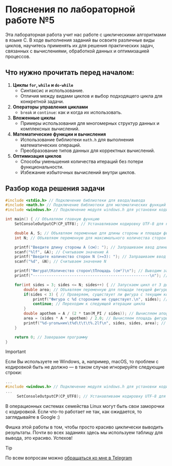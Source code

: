 # Пояснения по лабораторной работе №5

Эта лабораторная работа учит нас работе с циклическими алгоритмами в языке C. В ходе выполнения заданий вы освоите различные виды циклов, научитесь применять их для решения практических задач, связанных с вычислениями, обработкой данных и оптимизацией процессов.

## Что нужно прочитать перед началом:
1. **Циклы `for`, `while` и `do-while`**
    - Синтаксис и использование.
    - Отличия между видами циклов и выбор подходящего цикла для конкретной задачи.
2. **Операторы управления циклами**
    - `break` и `continue`: как и когда их использовать.
3. **Вложенные циклы**
    - Примеры использования для многомерных структур данных и комплексных вычислений.
4. **Математические функции и вычисления**
    - Использование библиотеки `math.h` для выполнения математических операций.
    - Преобразование типов данных для корректных вычислений.
5. **Оптимизация циклов**
    - Способы уменьшения количества итераций без потери функциональности.
    - Избежание избыточных вычислений внутри циклов.

## Разбор кода решения задачи

```c
#include <stdio.h> // Подключение библиотеки для ввода/вывода
#include <math.h> // Подключение библиотеки для математических функций
#include <windows.h> // Подключение модуля windows.h для установки кодировки вывода

int main() { // Объявляем главную функцию
    SetConsoleOutputCP(CP_UTF8); // Устанавливаем кодировку UTF-8 для корректного отображения русских символов

    double A, S; // Объявляем переменные для длины стороны и площади фигуры
    int N; // Объявляем переменную для максимального количества сторон

    printf("Введите длину стороны A (см): "); // Запрашиваем ввод длины стороны
    scanf("%lf", &A); // Считываем значение A
    printf("Введите количество сторон N (>=3): "); // Запрашиваем ввод максимального количества сторон
    scanf("%d", &N); // Считываем значение N

    printf("Фигура\tКоличество сторон\tПлощадь (см²)\n"); // Выводим заголовок таблицы
    printf("---------------------------------------------------\n"); // Выводим разделительную линию

    for(int sides = 3; sides <= N; sides++) { // Запускаем цикл от 3 до N для каждой фигуры
        double area; // Объявляем переменную для площади текущей фигуры
        if(sides < 3) { // Проверяем, существует ли фигура с текущим количеством сторон
            printf("Фигура с %d сторонами не существует.\n", sides); // Выводим сообщение об ошибке
            continue; // Переходим к следующей итерации цикла
        }
        double apothem = A / (2 * tan(M_PI / sides)); // Вычисляем апофему фигуры
        area = (sides * A * apothem) / 2.0; // Вычисляем площадь фигуры по формуле S = (n * a * ap) / 2
        printf("%d-угольник\t%d\t\t\t%.2lf\n", sides, sides, area); // Выводим количество сторон и площадь фигуры
    }

    return 0; // Завершаем программу
}
```

> [!IMPORTANT]
> Если Вы используете не Windows, а, например, macOS, то проблем с кодировкой быть не должно — в таком случае игнорируйте следующие строки:
> ```c
> ...
> #include <windows.h> // Подключение модуля windows.h для установки кодировки вывода
> ...
>      SetConsoleOutputCP(CP_UTF8); // Устанавливаем кодировку UTF-8 для вывода в консоли русских символов: иначе будут иероглифы
> ```
>
> В операционных системах семейства Linux могут быть свои заморочки с кодировкой. Если что-то работает не так, как ожидается, то заглядывайте в Google :)

Фишка этой работы в том, чтобы просто красиво циклически выводить результаты. Почти во всех заданиях здесь мы используем таблицу для вывода, это красиво. Успехов!

> [!TIP]
> По всем вопросам можно [обращаться ко мне в Telegram](https://t.me/plunkzy)